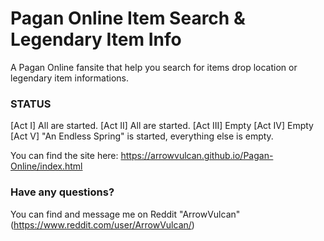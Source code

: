 # Pagan Online Item Search & Legendary Item Info

A Pagan Online fansite that help you search for items drop location or legendary item informations.

### STATUS

[Act I] All are started.
[Act II] All are started.
[Act III] Empty
[Act IV] Empty
[Act V] "An Endless Spring" is started, everything else is empty.

You can find the site here: https://arrowvulcan.github.io/Pagan-Online/index.html

### Have any questions?
You can find and message me on Reddit "ArrowVulcan" (https://www.reddit.com/user/ArrowVulcan/)
